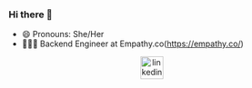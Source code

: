 ### Hi there 👋

 - 😄 Pronouns: She/Her
 - 👩🏻‍💻 Backend Engineer at Empathy.co(https://empathy.co/)

<p align="center">
<a href = https://www.linkedin.com/in/ana-gonzalez-garcia-6b2a966b/><img src='https://img.icons8.com/color/2x/linkedin.png' alt='linkedin' height='40'></a>

 

